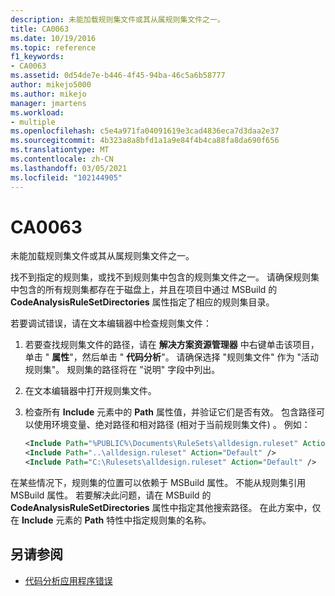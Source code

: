 ```yaml
---
description: 未能加载规则集文件或其从属规则集文件之一。
title: CA0063
ms.date: 10/19/2016
ms.topic: reference
f1_keywords:
- CA0063
ms.assetid: 0d54de7e-b446-4f45-94ba-46c5a6b58777
author: mikejo5000
ms.author: mikejo
manager: jmartens
ms.workload:
- multiple
ms.openlocfilehash: c5e4a971fa04091619e3cad4836eca7d3daa2e37
ms.sourcegitcommit: 4b323a8a8bfd1a1a9e84f4b4ca88fa8da690f656
ms.translationtype: MT
ms.contentlocale: zh-CN
ms.lasthandoff: 03/05/2021
ms.locfileid: "102144905"
---
```

# <a name="ca0063"></a>CA0063

未能加载规则集文件或其从属规则集文件之一。

找不到指定的规则集，或找不到规则集中包含的规则集文件之一。 请确保规则集中包含的所有规则集都存在于磁盘上，并且在项目中通过 MSBuild 的 **CodeAnalysisRuleSetDirectories** 属性指定了相应的规则集目录。

若要调试错误，请在文本编辑器中检查规则集文件：

1. 若要查找规则集文件的路径，请在 **解决方案资源管理器** 中右键单击该项目，单击 " **属性**"，然后单击 " **代码分析**"。 请确保选择 "规则集文件" 作为 "活动规则集"。 规则集的路径将在 "说明" 字段中列出。

2. 在文本编辑器中打开规则集文件。

3. 检查所有 **Include** 元素中的 **Path** 属性值，并验证它们是否有效。 包含路径可以使用环境变量、绝对路径和相对路径 (相对于当前规则集文件) 。 例如：

   ```xml
   <Include Path="%PUBLIC%\Documents\RuleSets\alldesign.ruleset" Action="Default" />
   <Include Path="..\alldesign.ruleset" Action="Default" />
   <Include Path="C:\Rulesets\alldesign.ruleset" Action="Default" />
   ```

在某些情况下，规则集的位置可以依赖于 MSBuild 属性。 不能从规则集引用 MSBuild 属性。 若要解决此问题，请在 MSBuild 的 **CodeAnalysisRuleSetDirectories** 属性中指定其他搜索路径。 在此方案中，仅在 **Include** 元素的 **Path** 特性中指定规则集的名称。

## <a name="see-also"></a>另请参阅

- [代码分析应用程序错误](../code-quality/code-analysis-application-errors.md)
